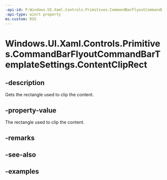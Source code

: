```yaml
---
-api-id: P:Windows.UI.Xaml.Controls.Primitives.CommandBarFlyoutCommandBarTemplateSettings.ContentClipRect
-api-type: winrt property
ms.custom: RS5
---
```


<!-- Property syntax.
public Rect ContentClipRect { get; }
-->

# Windows.UI.Xaml.Controls.Primitives.CommandBarFlyoutCommandBarTemplateSettings.ContentClipRect

## -description

Gets the rectangle used to clip the content.

## -property-value

The rectangle used to clip the content.

## -remarks

## -see-also

## -examples

